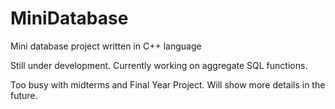 # MiniDatabase
Mini database project written in C++ language

Still under development. Currently working on aggregate SQL functions. 

Too busy with midterms and Final Year Project. Will show more details in the future.
